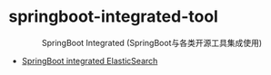 # springboot-integrated-tool


<center>SpringBoot Integrated (SpringBoot与各类开源工具集成使用)</center>


- [SpringBoot integrated ElasticSearch](https://github.com/Lotharing/springboot-integrated-tool/blob/master/springboot-elasticsearch/READEME.md)
